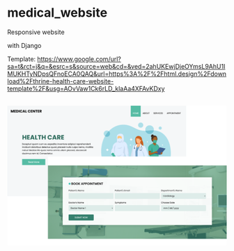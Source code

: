 # medical_website 

Responsive website

with Django   

Template: https://www.google.com/url?sa=t&rct=j&q=&esrc=s&source=web&cd=&ved=2ahUKEwjDjeOYmsL9AhU1IMUKHTyNDpsQFnoECA0QAQ&url=https%3A%2F%2Fhtml.design%2Fdownload%2Fthrine-health-care-website-template%2F&usg=AOvVaw1Ck6rLD_klaAa4XFAvKDxy

<br>

<img src="screenshot.png" alt="screenshot" title="screenshot">
